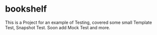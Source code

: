 # bookshelf
This is a Project for an example of Testing, covered some small Template Test, Snapshot Test. Soon add Mock Test and more.


